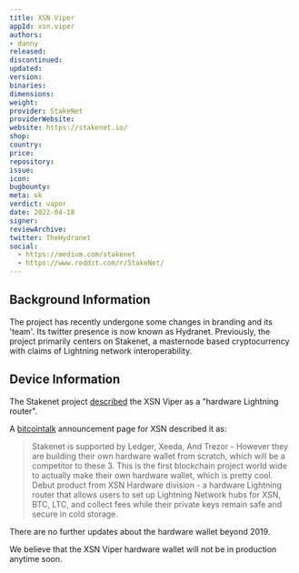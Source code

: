 ```yaml
---
title: XSN Viper
appId: xsn.viper
authors:
- danny
released: 
discontinued: 
updated: 
version: 
binaries: 
dimensions: 
weight: 
provider: StakeNet
providerWebsite: 
website: https://stakenet.io/
shop: 
country: 
price: 
repository: 
issue: 
icon: 
bugbounty: 
meta: ok
verdict: vapor 
date: 2022-04-18
signer: 
reviewArchive: 
twitter: TheHydranet
social: 
  - https://medium.com/stakenet
  - https://www.reddit.com/r/StakeNet/
---
```


## Background Information 

The project has recently undergone some changes in branding and its 'team'. Its twitter presence is now known as Hydranet. Previously, the project primarily centers on Stakenet, a masternode based cryptocurrency with claims of Lightning network interoperability. 

## Device Information 

The Stakenet project [described](https://twitter.com/TheHydranet/status/1088401906341462017?lang=da) the XSN Viper as a "hardware Lightning router". 

A [bitcointalk](https://bitcointalk.org/index.php?topic=5156157.0) announcement page for XSN described it as:

> Stakenet is supported by Ledger, Xeeda, And Trezor - However they are building their own hardware wallet from scratch, which will be a competitor to these 3. This is the first blockchain project world wide to actually make their own hardware wallet, which is pretty cool. Debut product from XSN Hardware division - a hardware Lightning router that allows users to set up Lightning Network hubs for XSN, BTC, LTC, and collect fees while their private keys remain safe and secure in cold storage.

There are no further updates about the hardware wallet beyond 2019. 

We believe that the XSN Viper hardware wallet will not be in production anytime soon.